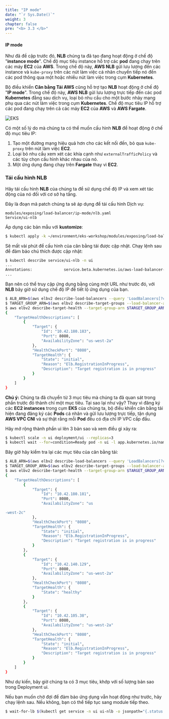 ```yaml
---
title: "IP mode"
date: "`r Sys.Date()`"
weight: 3
chapter: false
pre: "<b> 3.3 </b>"
---
```


#### IP mode


Như đã đề cập trước đó, **NLB** chúng ta đã tạo đang hoạt động ở chế độ "**instance mode**". Chế độ mục tiêu instance hỗ trợ các **pod** đang chạy trên các máy **EC2** của **AWS**. Trong chế độ này, **AWS NLB** gửi lưu lượng đến các instance và `kube-proxy` trên các nút làm việc cá nhân chuyển tiếp nó đến các pod thông qua một hoặc nhiều nút làm việc trong cụm **Kubernetes**.

Bộ điều khiển **Cân bằng Tải AWS** cũng hỗ trợ tạo **NLB** hoạt động ở chế độ "**IP mode**". Trong chế độ này, **AWS NLB** gửi lưu lượng trực tiếp đến các pod **Kubernetes** đằng sau dịch vụ, loại bỏ nhu cầu cho một bước nhảy mạng phụ qua các nút làm việc trong cụm **Kubernetes**. Chế độ mục tiêu IP hỗ trợ các pod đang chạy trên cả các máy **EC2** của **AWS** và **AWS Fargate**.

![EKS](../../../images/1/00014.png?featherlight=false&width=60pc)

Có một số lý do mà chúng ta có thể muốn cấu hình **NLB** để hoạt động ở chế độ mục tiêu IP:

1. Tạo một đường mạng hiệu quả hơn cho các kết nối đến, bỏ qua `kube-proxy` trên nút làm việc **EC2**.
2. Loại bỏ nhu cầu xem xét các khía cạnh như `externalTrafficPolicy` và các tùy chọn cấu hình khác nhau của nó.
3. Một ứng dụng đang chạy trên **Fargate** thay vì **EC2**.

### Tái cấu hình NLB

Hãy tái cấu hình **NLB** của chúng ta để sử dụng chế độ IP và xem xét tác động của nó đối với cơ sở hạ tầng.

Đây là đoạn mã patch chúng ta sẽ áp dụng để tái cấu hình Dịch vụ:

```kustomization
modules/exposing/load-balancer/ip-mode/nlb.yaml
Service/ui-nlb
```

Áp dụng các bản mẫu với **kustomize**:

```bash
$ kubectl apply -k ~/environment/eks-workshop/modules/exposing/load-balancer/ip-mode
```

Sẽ mất vài phút để cấu hình của cân bằng tải được cập nhật. Chạy lệnh sau để đảm bảo chú thích được cập nhật:

```bash
$ kubectl describe service/ui-nlb -n ui
...
Annotations:              service.beta.kubernetes.io/aws-load-balancer-nlb-target-type: ip
...
```

Bạn nên có thể truy cập ứng dụng bằng cùng một URL như trước đó, với **NLB** bây giờ sử dụng chế độ IP để tiết lộ ứng dụng của bạn.

```bash
$ ALB_ARN=$(aws elbv2 describe-load-balancers --query 'LoadBalancers[?contains(LoadBalancerName, `k8s-ui-uinlb`) == `true`].LoadBalancerArn' | jq -r '.[0]')
$ TARGET_GROUP_ARN=$(aws elbv2 describe-target-groups --load-balancer-arn $ALB_ARN | jq -r '.TargetGroups[0].TargetGroupArn')
$ aws elbv2 describe-target-health --target-group-arn $TARGET_GROUP_ARN
{
    "TargetHealthDescriptions": [
        {
            "Target": {
                "Id": "10.42.180.183",
                "Port": 8080,
                "AvailabilityZone": "us-west-2a"
            },
            "HealthCheckPort": "8080",
            "TargetHealth": {
                "State": "initial",
                "Reason": "Elb.RegistrationInProgress",
                "Description": "Target registration is in progress"
            }
        }
    ]
}
```

**Chú ý:** Chúng ta đã chuyển từ 3 mục tiêu mà chúng ta đã quan sát trong phần trước đó thành chỉ một mục tiêu. Tại sao lại như vậy? Thay vì đăng ký các **EC2 instances** trong cụm **EKS** của chúng ta, bộ điều khiển cân bằng tải hiện đang đăng ký các **Pods** cá nhân và gửi lưu lượng trực tiếp, tận dụng **AWS VPC CNI** và sự thật rằng mỗi **Pod** đều có địa chỉ IP VPC cấp đầu.

Hãy mở rộng thành phần ui lên 3 bản sao và xem điều gì xảy ra:

```bash
$ kubectl scale -n ui deployment/ui --replicas=3
$ kubectl wait --for=condition=Ready pod -n ui -l app.kubernetes.io/name=ui --timeout=60s
```

Bây giờ hãy kiểm tra lại các mục tiêu của cân bằng tải:

```bash
$ ALB_ARN=$(aws elbv2 describe-load-balancers --query 'LoadBalancers[?contains(LoadBalancerName, `k8s-ui-uinlb`) == `true`].LoadBalancerArn' | jq -r '.[0]')
$ TARGET_GROUP_ARN=$(aws elbv2 describe-target-groups --load-balancer-arn $ALB_ARN | jq -r '.TargetGroups[0].TargetGroupArn')
$ aws elbv2 describe-target-health --target-group-arn $TARGET_GROUP_ARN
{
    "TargetHealthDescriptions": [
        {
            "Target": {
                "Id": "10.42.180.181",
                "Port": 8080,
                "AvailabilityZone": "us

-west-2c"
            },
            "HealthCheckPort": "8080",
            "TargetHealth": {
                "State": "initial",
                "Reason": "Elb.RegistrationInProgress",
                "Description": "Target registration is in progress"
            }
        },
        {
            "Target": {
                "Id": "10.42.140.129",
                "Port": 8080,
                "AvailabilityZone": "us-west-2a"
            },
            "HealthCheckPort": "8080",
            "TargetHealth": {
                "State": "healthy"
            }
        },
        {
            "Target": {
                "Id": "10.42.105.38",
                "Port": 8080,
                "AvailabilityZone": "us-west-2a"
            },
            "HealthCheckPort": "8080",
            "TargetHealth": {
                "State": "initial",
                "Reason": "Elb.RegistrationInProgress",
                "Description": "Target registration is in progress"
            }
        }
    ]
}
```

Như dự kiến, bây giờ chúng ta có 3 mục tiêu, khớp với số lượng bản sao trong Deployment ui.

Nếu bạn muốn chờ đợi để đảm bảo ứng dụng vẫn hoạt động như trước, hãy chạy lệnh sau. Nếu không, bạn có thể tiếp tục sang module tiếp theo.

```bash timeout=240
$ wait-for-lb $(kubectl get service -n ui ui-nlb -o jsonpath="{.status.loadBalancer.ingress[*].hostname}{'\n'}")
```